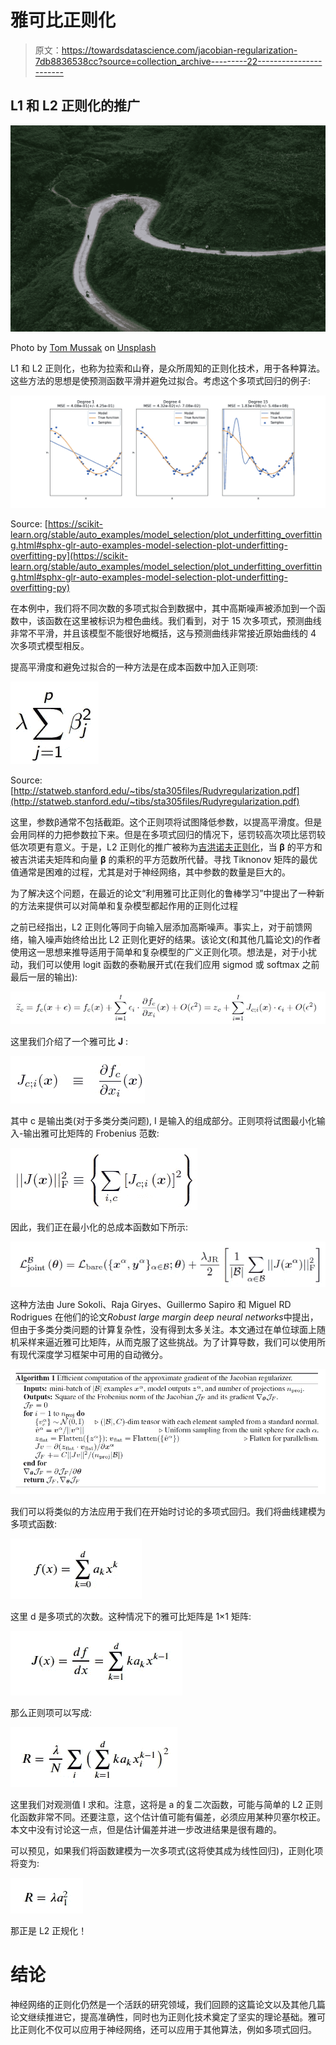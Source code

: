 # 雅可比正则化

> 原文：<https://towardsdatascience.com/jacobian-regularization-7db8836538cc?source=collection_archive---------22----------------------->

## L1 和 L2 正则化的推广

![](img/ee00643bbbb697cf0a9b2f7568e4146e.png)

Photo by [Tom Mussak](https://unsplash.com/@tom_mu?utm_source=medium&utm_medium=referral) on [Unsplash](https://unsplash.com?utm_source=medium&utm_medium=referral)

L1 和 L2 正则化，也称为拉索和山脊，是众所周知的正则化技术，用于各种算法。这些方法的思想是使预测函数平滑并避免过拟合。考虑这个多项式回归的例子:

![](img/141fbe9158d129c085ff457897f84605.png)

Source: [https://scikit-learn.org/stable/auto_examples/model_selection/plot_underfitting_overfitting.html#sphx-glr-auto-examples-model-selection-plot-underfitting-overfitting-py](https://scikit-learn.org/stable/auto_examples/model_selection/plot_underfitting_overfitting.html#sphx-glr-auto-examples-model-selection-plot-underfitting-overfitting-py)

在本例中，我们将不同次数的多项式拟合到数据中，其中高斯噪声被添加到一个函数中，该函数在这里被标识为橙色曲线。我们看到，对于 15 次多项式，预测曲线非常不平滑，并且该模型不能很好地概括，这与预测曲线非常接近原始曲线的 4 次多项式模型相反。

提高平滑度和避免过拟合的一种方法是在成本函数中加入正则项:

![](img/8c7cfc462d9c93be74508c91eb6ea749.png)

Source: [http://statweb.stanford.edu/~tibs/sta305files/Rudyregularization.pdf](http://statweb.stanford.edu/~tibs/sta305files/Rudyregularization.pdf)

这里，参数β通常不包括截距。这个正则项将试图降低参数，以提高平滑度。但是会用同样的力把参数拉下来。但是在多项式回归的情况下，惩罚较高次项比惩罚较低次项更有意义。于是，L2 正则化的推广被称为[吉洪诺夫正则化](https://en.wikipedia.org/wiki/Tikhonov_regularization)，当 **β** 的平方和被吉洪诺夫矩阵和向量 **β** 的乘积的平方范数所代替。寻找 Tiknonov 矩阵的最优值通常是困难的过程，尤其是对于神经网络，其中参数的数量是巨大的。

为了解决这个问题，在最近的论文“利用雅可比正则化的鲁棒学习”中提出了一种新的方法来提供可以对简单和复杂模型都起作用的正则化过程

之前已经指出，L2 正则化等同于向输入层添加高斯噪声。事实上，对于前馈网络，输入噪声始终给出比 L2 正则化更好的结果。该论文(和其他几篇论文)的作者使用这一思想来推导适用于简单和复杂模型的广义正则化项。想法是，对于小扰动，我们可以使用 logit 函数的泰勒展开式(在我们应用 sigmod 或 softmax 之前最后一层的输出):

![](img/2c61aaa62889d7fe0c6b26f46a209ea8.png)

这里我们介绍了一个雅可比 **J** :

![](img/5e3bea7c449237b4405e0719ac6349ba.png)

其中 c 是输出类(对于多类分类问题), I 是输入的组成部分。正则项将试图最小化输入-输出雅可比矩阵的 Frobenius 范数:

![](img/f88abd5404655fe8dcb630e9721e4ed7.png)

因此，我们正在最小化的总成本函数如下所示:

![](img/2d3b0ebde3ab5706df8ebc85052c4a22.png)

这种方法由 Jure Sokoli、Raja Giryes、Guillermo Sapiro 和 Miguel RD Rodrigues 在他们的论文*Robust large margin deep neural networks*中提出，但由于多类分类问题的计算复杂性，没有得到太多关注。本文通过在单位球面上随机采样来逼近雅可比矩阵，从而克服了这些挑战。为了计算导数，我们可以使用所有现代深度学习框架中可用的自动微分。

![](img/ffe34f8d18e1187ddb38390c398aa898.png)

我们可以将类似的方法应用于我们在开始时讨论的多项式回归。我们将曲线建模为多项式函数:

![](img/b80542ffb0d3c467aa74532361865f5b.png)

这里 d 是多项式的次数。这种情况下的雅可比矩阵是 1×1 矩阵:

![](img/2170109b6f424e88ad4108743bbbf5f2.png)

那么正则项可以写成:

![](img/307fcc88c8594aec718dd03c5425ec7d.png)

这里我们对观测值 I 求和。注意，这将是 a 的复二次函数，可能与简单的 L2 正则化函数非常不同。还要注意，这个估计值可能有偏差，必须应用某种贝塞尔校正。本文中没有讨论这一点，但是估计偏差并进一步改进结果是很有趣的。

可以预见，如果我们将函数建模为一次多项式(这将使其成为线性回归)，正则化项将变为:

![](img/97d8353d7fe8f892bbf82fdbed6df6a4.png)

那正是 L2 正规化！

# 结论

神经网络的正则化仍然是一个活跃的研究领域，我们回顾的这篇论文以及其他几篇论文继续推进它，提高准确性，同时也为正则化技术奠定了坚实的理论基础。雅可比正则化不仅可以应用于神经网络，还可以应用于其他算法，例如多项式回归。